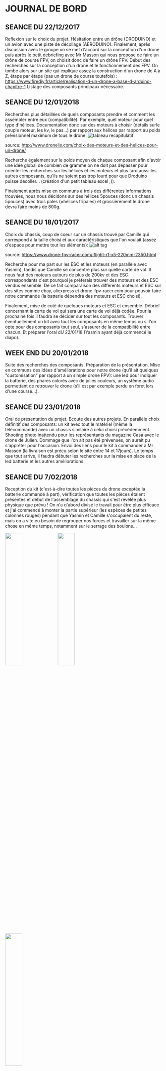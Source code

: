 # JOURNAL DE BORD 

## SEANCE DU 22/12/2017
Reflexion sur le choix du projet. Hésitation entre un drône (DRODUINO) et un avion avec une piste de décollage (AERODUINO). Finalement, 
après discussion avec le groupe on se met d'accord sur la conception d'un drone puis après le petit debriefing avec Mr Masson qui nous 
propose de faire un drône de course FPV, on choisit donc de faire un drône FPV. Début des recherches sur la conception d'un drone et le 
fonctionnement des FPV. On tombe alors sur un site qui explique assez la construction d'un drone de A à Z, étape par étape (pas un drone
de course toutefois) : https://www.firediy.fr/article/realisation-d-un-drone-a-base-d-arduino-chapitre-1
Listage des composants principaux nécessaire.

## SEANCE DU 12/01/2018
Recherches plus détaillées de quels composants prendre et comment les assembler entre eux (compatibilité). Par exemple, quel moteur pour 
quel type d'hélices. Documentation donc sur des moteurs à choisir (détails surle couple moteur, les kv, le pas...) par rapport aux hélices par rapport au poids prévisionnel maximum de tous le drone: 
![tableau recapitulatif](https://user-images.githubusercontent.com/34765769/35444846-13223814-02b0-11e8-8e38-c6e308306b24.PNG)

source: http://www.dronelis.com/choix-des-moteurs-et-des-helices-pour-un-drone/

Recherche également sur le poids moyen de chaque composant afin d'avoir une idée global de combien de gramme on ne doit pas dépasser pour 
orienter les recherches sur les hélices et les moteurs et plus tard aussi les autres composants, qu'ils ne soient pas trop lourd pour que 
Droduino puisse décoller... (création d'un petit tableau excel ;)). 

Finalement après mise en communs à trois des différentes informations trouvées, nous nous décidons sur des hélices 5pouces (donc un chassis
5pouces) avec trois pales (=hélices tripales) et grossièrement le drone devra faire moins de 800g.

## SEANCE DU 18/01/2017
Choix du chassis, coup de coeur sur un chassis trouvé par Camille qui correspond à la taille choisi et aux caractéristiques que l'on voulait (assez d'espace pour mettre tout les éléments):
![alt tag](https://user-images.githubusercontent.com/34765769/35444845-130c671e-02b0-11e8-815e-68201529b249.PNG)

source: https://www.drone-fpv-racer.com/iflight-r1-x5-220mm-2350.html

Recherche pour ma part sur les ESC et les moteurs (en parallèle avec Yasmin), tandis que Camille se concentre plus sur quelle carte de 
vol. Il nous faut des moteurs autours de plus de 200kv et des ESC correspondants c'est pourquoi je préferais trouver des moteurs et des 
ESC vendus ensemble. De ce fait comparaison des différents moteurs et ESC sur des sites comme ebay, aliexpress et drone-fpv-racer.com 
pour pouvoir faire notre commande (la batterie dépendra des moteurs et ESC choisi).

Finalement, mise de coté de quelques moteurs et ESC et ensemble. Débrief concernant la carte de vol qui sera une carte de vol déjà codée.
Pour la prochaine fois il faudra se décider sur tout les composants. Trouver éventuellement un kit avec tout les composants en même temps ou si l'on opte pour des composants tout seul, s'assurer de la compatibilité entre chacun. Et préparer l'oral dU 22/01/18 (Yasmin ayant déjà commencé le diapo).

## WEEK END DU 20/01/2018
Suite des recherches des composants. Préparation de la présentation. 
Mise en communs des idées d'améliorations pour notre drone (qu'il ait quelques "customisation" par rapport à un simple drone FPV): une
led pour indiquer la batterie, des phares colorés avec de jolies couleurs, un système audio permettant de retrouver le drone (s'il est
par exemple perdu en foret lors d'une course...).

## SEANCE DU 23/01/2018
Oral de présentation du projet. Ecoute des autres projets. En parallèle choix définitif des composants: un kit avec tout le matériel
(même la télécommande) avec un chassis similaire à celui choisi précédemment. Shooting photo inattendu pour les représentants du magazine Casa avec le drone de Julien. Dommage que l'on ait pas été prévenues, on aurait pu s'apprêter pour l'occasion. 
Envoi des liens pour le kit à commander à Mr Masson (la livraison est précu selon le site entre 14 et 17jours).
Le temps que tout arrive, il faudra débuter les recherches sur la mise en place de la led batterie et les autres améliorations.

## SEANCE DU 7/02/2018
Reception du kit (c'est-à-dire toutes les pièces du drone exceptée la batterie commandé à part), vérification que toutes les pièces étaient présentes et début de l'assemblage du chassis qui s'est révélée plus physique que prévu ! On n'a d'abord divisé le travail pour être plus efficace et j'ai commencé à monter la partie supérieur (les espèces de petites colonnes rouges) pendant que Yasmin et Camille s'occupaient du reste, mais on a vite eu besoin de regrouper nos forces et travailler sur la même chose en même temps, notamment sur le serrage des boulons...
<p><img src="https://github.com/Rizlenee/Droduino/blob/master/doc/montage1.JPG" width="33%"> <img src="https://github.com/Rizlenee/Droduino/blob/master/doc/montage2.JPG" width="33%"> <img src="https://github.com/Rizlenee/Droduino/blob/master/doc/montage3.JPG" width="33%"></p>
Pour le chassis, il ne reste plus qu'a fixer la partie supérieur et la partie inférieur ensemble (mais on le fera surement seulement après avoir mis les autres composants pour que ça soit plus facile à manier) et intégrer les autres composants. Puis, quand tout cela sera fini et que l'on aura reçu la batterie, nous pourrons enfin commencer les essais de vols !
Go Droduino !

## APRES-MIDI DU 15/02/2018
Assemblage des moteurs, posage des pieds et des hélices.
<p><img src="https://user-images.githubusercontent.com/34765769/38151115-34f63664-3462-11e8-9956-1a624f9994b2.png" width="50%"><img src="https://user-images.githubusercontent.com/34765769/38151235-be011d20-3462-11e8-8829-007fe61e9d9e.png" width="50%"></p>

## JOURNEE DU 21/02/2018
Comme on ne peut coller les deux cartes (carte de vol et plaque de distribution de l'énergie), Camille est allée au Fablab pour des entretoises afin que les cartes puisses être fixées entre elle et avec le châssis (même si, pour des raisons d'ergonomie, on ne les fixe pas au maximum tout de suite).
<p><img src="https://user-images.githubusercontent.com/34765769/38151835-30c9cecc-3465-11e8-8761-8c88ae11427f.png" width="50%"><img src="https://user-images.githubusercontent.com/34765769/38151823-24c99d50-3465-11e8-9fad-8cf6959da6cc.png" width="50%"></p>

## SEANCE DU 16/03/2018
Soudage des ESC avec les moteurs (préalablement fixés avec de l'adhésif). Mr FERRERO nous d'abord montré comment utiliser le fer à souder de la salle de Tp mais nous a ensuite conseillé d'aller effectuer les soudures au Fablab. On a donc terminé la séance au Fablab pour y faire nos soudures et on en a profité pour souder également des pins sur la carte de vol pour pouvoir y brancher des esc ou autres facilement.
<p><img src="https://user-images.githubusercontent.com/34765769/38151859-4480d7d0-3465-11e8-87b3-625beacd6584.png" width="24%"><img src="https://user-images.githubusercontent.com/34765769/38151864-468f1bc2-3465-11e8-9548-810819a12916.png" width="24%">
  <img src="https://user-images.githubusercontent.com/34765769/38154237-4b716350-3471-11e8-9370-2bda3cc80a21.png" width="24%" ><img src="https://user-images.githubusercontent.com/34765769/38338727-1408feb6-386b-11e8-8249-c765825eb2cc.jpg" width="24%"></p>
  <I>(On avait re-enlevé les hélices peu de temps après les avoir installées car elles ne servent pas encore et sont plus gênantes qu'autre chose pour le moment)</I>
  
  
Il restera encore à souder les esc à la plaque de distribution d'energie ainsi que la batterie (une fois qu'elle sera arrivée).

## APRES MIDI DU 28/03/2018
Retour au Fablab. On y a soudé les esc à la plaque de distribution d'énergie et on a ajouté (on a soudé d'autres) pins sur la carte de vol et la plaque de distribution d'énergie, même si on ne les utilisera pas tous forcément, au cas où. On y a aussi pris quatres nouvelles entretoises et des vis (qu'il faudra changer car trop grandes) pour fixer les cartes.
<p><img src="https://user-images.githubusercontent.com/34765769/38322900-0ed78ed2-383c-11e8-9bd8-6660b87bb412.jpg" width="50%"><img src="https://user-images.githubusercontent.com/34765769/38335934-67ce052e-3860-11e8-8017-b1cdd01d209c.jpg" width="50%"></p>



## SEANCE DU 29/03/2018
On a soudé la prise xt60 male à la carte de distribution. Cette prise permet de brancher la batterie (reçue la semaine d'avant) à la plaque de distribution d'énergie et ainsi d'alimenter tout les composants du drone.
<p><img src="https://user-images.githubusercontent.com/34765769/38336831-772221d8-3863-11e8-8d21-04378046296a.jpg" width="50%"><img src="https://user-images.githubusercontent.com/34765769/38338727-1408feb6-386b-11e8-8249-c765825eb2cc.jpg" width="50%" height="333px"></p>

On a aussi récupéré la caméra et son casque fpv que l'on va bientôt installer.
Maintenant que tout est branché, il faut connecter les esc avec la carte de vol et configurer ses pins (si l'on a le temps car c'est de l'optimisation). Et Tester les moteurs.

## WEEK END DU 31/03/2018
Changement des vis trop longues des cartes pour des vis à la bonne taille (enfin!). Second test des moteurs avec l'application Cleanflight, appli pour la carte de vol, (Camille avait déjà fait un premier test qui au final avait donné les mêmes résultats).Les moteursfonctionnent bien mais ils tournent tous dans le même sens. J'ai essayé d'accéder aux esc pour reconfigurer leur sens de rotation (avec l'application BLHeli) mais les esc sont introuvables (on n'arrive pas à y accéder donc aucune reconfiguration possible). Après quelques recherches il semblerait qu'une solution serait de flasher les esc avec une autre carte arduino ou "simplement" d'inverser les branchements moteurs-esc, pour les moteurs concernés, afin de forcer le sens de rotation que l'on veut.

Interface cleanflight:
<img src="https://user-images.githubusercontent.com/34765769/38423767-27105e2e-39af-11e8-904b-f68d8ce12e21.png">

Interface BLHeli:
<p><img src="https://user-images.githubusercontent.com/34765769/38423769-29bdd99e-39af-11e8-9197-0e369d437109.png"></p>

Parallèlement, nouvelle révélation ! Le nom de "Droduino" avait été soumis a discussion et nous avions envisagé de le changer. Surtout que 'Droduino' est la combinaison de 'drone' et 'arduino' mais nous n'utilisons finalement pas de carte arduino. Notre drone s'appelera donc... Flash McDrone ! (référence au célèbre Flash McQueen). Le nom du project reste toujours 'Droduino', mais le nom du drone en lui-même devient Flash McDrone :D.

## SEANCE DU 05/04/2018
Recherche sur la radio et la télécommande. Début du branchement de la radio à terminer ce week end. (Camille et Yasmin ont aussi pu désouder et resouder dans le sens voulu les moteurs dont on veut inverser le sens de rotation)
To do ce week-end:branchement radio et télécommande; recherches pour les leds batterie et de positionnement pour pouvoir les commander la semaine prochaine (récupérer notamment la taille des leds phares comme celles qu'utilisent Chapoulie et Benjamin Vouillon); nouveau test des moteurs voir si le sens bon auquel cas --> posage des hélices. Puis premiers vols si tout vas bien, enfin ! Youpi :D

## SEANCE DU 
Un des ESC a brulé lors des tests avec la radio/télécommande de Camille. Dessoudage des cet ESC par Camille et Yasmin pendant que je cherchais les éléments à commander à savoir le buzzer et les leds phares. 
Présentation devant les professeurs. Pour le branchements du buzzer (et leds ?) on va surement utiliser une carte arduino en plus pour ne pas avoir à toucher à la carte de vol déjà configuré.

## APRES MIDI DU 23/04/2018
Recherches buzzer et leds. 
Je pense choisir un de ses buzzers : 
<ul><li>https://l.facebook.com/l.php?u=https%3A%2F%2Ffr.aliexpress.com%2Fitem%2FMatek-Lost-Model-Beeper-Flight-Controller-5V-Loud-Buzzer-Built-in-MCU-for-FPV-Drone-Multicopters%2F32851363339.html%3FisOrigTitle%3Dtrue&h=ATOPwMuvNrCNjDTnQTQwDrVCNEWdKG5CEOiayyhIDnfrDdzwXHCbZeBOSqkCvE7ifGKJQrlo8gDJlCTYI93pgorauW_3JXmVmFS4e_VlWg</li>
  <li>https://l.facebook.com/l.php?u=https%3A%2F%2Ffr.aliexpress.com%2Fitem%2FHGLRC-2-en-1-WS2812B-5-V-LED-avec-Alarme-Buzzer-Moteur-Base-lumi-re-pour%2F32842024243.html%3Fws_ab_test%3Dsearchweb0_0%252Csearchweb201602_4_10152_10065_10151_10344_10068_5722815_10342_10343_10340_10341_5722915_10698_5722615_10697_10696_10084_10083_10618_10305_10304_10307_10306_10302_5722715_5711215_10059_10184_308_100031_10103_441_10624_10623_10622_5711315_5722515_10621_10620%252Csearchweb201603_25%252CppcSwitch_3%26algo_expid%3D69aa0a5a-c26a-4e76-923f-d6597705dd47-12%26algo_pvid%3D69aa0a5a-c26a-4e76-923f-d6597705dd47%26transAbTest%3Dae803_1%26priceBeautifyAB%3D0&h=ATOPwMuvNrCNjDTnQTQwDrVCNEWdKG5CEOiayyhIDnfrDdzwXHCbZeBOSqkCvE7ifGKJQrlo8gDJlCTYI93pgorauW_3JXmVmFS4e_VlWgc(celui ci c'est un buzzer AVEC des leds aussi, donc ça pourrait être sympa)</li>
  <li>https://l.facebook.com/l.php?u=https%3A%2F%2Ffr.aliexpress.com%2Fitem%2FMatek-WS2812B-LED-5V-Active-Buzzer-6xRGB-LED-Indicator-for-NAZE32-F3-FLIP32-CC3D-Skyline32-Flight%2F32779570201.html%3Fws_ab_test%3Dsearchweb0_0%252Csearchweb201602_4_10152_10065_10151_10344_10068_5722815_10342_10343_10340_10341_5722915_10698_5722615_10697_10696_10084_10083_10618_10305_10304_10307_10306_10302_5722715_5711215_10059_10184_308_100031_10103_441_10624_10623_10622_5711315_5722515_10621_10620%252Csearchweb201603_25%252CppcSwitch_3%26algo_expid%3D69aa0a5a-c26a-4e76-923f-d6597705dd47-17%26algo_pvid%3D69aa0a5a-c26a-4e76-923f-d6597705dd47%26transAbTest%3Dae803_1%26priceBeautifyAB%3D0&h=ATOPwMuvNrCNjDTnQTQwDrVCNEWdKG5CEOiayyhIDnfrDdzwXHCbZeBOSqkCvE7ifGKJQrlo8gDJlCTYI93pgorauW_3JXmVmFS4e_VlWg (un peu comme le précédent mais avec moins de led)</li>
  <li>https://l.facebook.com/l.php?u=https%3A%2F%2Ffr.aliexpress.com%2Fitem%2F1pc-Hot-Sale-5V-Active-Buzzer-Alarm-Beeper-With-Cable-for-FPV-Racer-Quadcopter-Drone-DIY%2F32726450101.html%3FisOrigTitle%3Dtrue&h=ATOPwMuvNrCNjDTnQTQwDrVCNEWdKG5CEOiayyhIDnfrDdzwXHCbZeBOSqkCvE7ifGKJQrlo8gDJlCTYI93pgorauW_3JXmVmFS4e_VlWg (principals intérêts de celui la : pas cher et pas besoin de soudure)</li>
  </ul>
 
 Et un de ses phares:
 <ul><li>https://fr.aliexpress.com/item/Original-XK-X380-005-LED-Headlights-for-XK-X380-RC-Quadcopter/32543699121.html?ws_ab_test=searchweb0_0,searchweb201602_4_10152_10065_10151_10344_10068_5722815_10342_10343_10340_10341_5722915_10698_5722615_10697_10696_10084_10083_10618_10305_10304_10307_10306_10302_5722715_5711215_10059_10184_308_100031_10103_441_10624_10623_10622_5711315_5722515_10621_10620,searchweb201603_25,ppcSwitch_3&algo_expid=2da7e694-ee86-4ecc-bff9-820bd672ad68-0&algo_pvid=2da7e694-ee86-4ecc-bff9-820bd672ad68&transAbTest=ae803_1&priceBeautifyAB=0</li>
  <li>https://fr.aliexpress.com/item/Yuenhoang-LED-Bande-60-8mm-De-Frein-Lumi-re-Vol-De-Nuit-Lumi-res-Ceinture-2/32838924777.html?ws_ab_test=searchweb0_0%2Csearchweb201602_4_10152_10065_10151_10344_10068_5722815_10342_10343_10340_10341_5722915_10698_5722615_10697_10696_10084_10083_10618_10305_10304_10307_10306_10302_5722715_5711215_10059_10184_308_100031_10103_441_10624_10623_10622_5711315_5722515_10621_10620%2Csearchweb201603_25%2CppcSwitch_3&algo_expid=2da7e694-ee86-4ecc-bff9-820bd672ad68-3&algo_pvid=2da7e694-ee86-4ecc-bff9-820bd672ad68&transAbTest=ae803_1&priceBeautifyAB=0</li>
  <li>https://www.banggood.com/fr/5V-Colorful-Highlight-Night-LED-Strip-Switch-Ten-Mode-Remote-Control-with-Receiver-for-Racing-Drone-p-1108965.html?gmcCountry=FR&currency=EUR&createTmp=1&utm_source=googleshopping&utm_medium=cpc_ods&utm_content=heath&utm_campaign=PLA-multi-fr-pc&gclid=CjwKCAjwiPbWBRBtEiwAJakcpNsJLMdbjV2DJl8uKUGJ-r5u9ASyRf2AgU4lrVBQu0a8jSyCv1291BoCkLoQAvD_BwE&cur_warehouse=CN</li>
  </ul>
